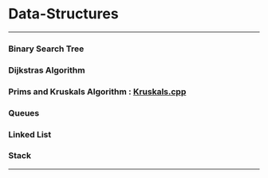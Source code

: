 # Data-Structures
-------------------------------------------------------------------------------------------------------------------------------------------------------------------------------

### Binary Search Tree  

### Dijkstras Algorithm

### Prims and Kruskals Algorithm : [Kruskals.cpp](Kruskals.cpp)

### Queues

### Linked List

### Stack

-------------------------------------------------------------------------------------------------------------------------------------------------------------------------------
